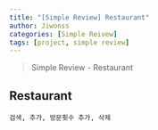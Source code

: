 ```yaml
---
title: "[Simple Review] Restaurant"
author: Jiwonss
categories: [Simple Reivew]
tags: [project, simple review]
---
```


> Simple Review - Restaurant

## Restaurant

```
검색, 추가, 방문횟수 추가, 삭제
```
